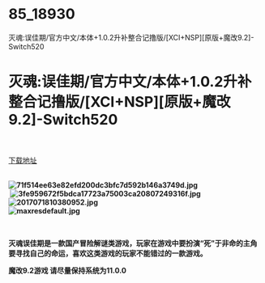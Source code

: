 # 85_18930
灭魂:误佳期/官方中文/本体+1.0.2升补整合记撸版/[XCI+NSP][原版+魔改9.2]-Switch520
# 灭魂:误佳期/官方中文/本体+1.0.2升补整合记撸版/[XCI+NSP][原版+魔改9.2]-Switch520
 <br/></br>
[下载地址](https://www.switch520.cc/article/18930 "下载地址")
<br/></br>

<p><strong><img title="71f514ee63e82efd200dc3bfc7d592b146a3749d.jpg" src="https://www.switch520.cc/muke_img/2021_06_21_569b810d37b0c.jpg" alt="71f514ee63e82efd200dc3bfc7d592b146a3749d.jpg"></strong><br>
<strong>&nbsp;<img title="3fe959672f5bdca17723a75003ca20807249316f.jpg" src="https://www.switch520.cc/muke_img/2021_06_21_062764b9e5f5e.jpg" alt="3fe959672f5bdca17723a75003ca20807249316f.jpg"><br>
<img title="2017071810380952.jpg" src="https://www.switch520.cc/muke_img/2021_06_21_a7e1844d07386.jpg" alt="2017071810380952.jpg"><br>
<img title="maxresdefault.jpg" src="https://www.switch520.cc/muke_img/2021_06_21_e26481087136e.jpg" alt="maxresdefault.jpg"></strong></p>
<p>&nbsp;</p>
<p><strong>灭魂误佳期是一款国产冒险解谜类游戏，玩家在游戏中要扮演“死”于非命的主角要寻找自己的命运，喜欢这类游戏的玩家不能错过的一款游戏。</strong></p>
<p><strong>魔改9.2游戏 请尽量保持系统为11.0.0</strong></p>
